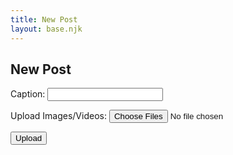 ```yaml
---
title: New Post
layout: base.njk
---
```


## New Post

<form id="uploadForm">
  <label for="title">Caption:</label>
  <input type="text" id="title" name="title" required>
  
  <label for="files">Upload Images/Videos:</label>
  <input type="file" id="files" name="files" multiple accept="image/*,video/*" required>
  
  <button type="submit">Upload</button>
</form>

<div id="uploadStatus"></div>

<script src="/js/scripts.js"></script>

